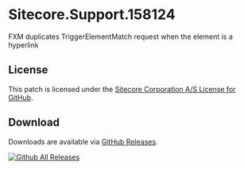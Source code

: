 # Sitecore.Support.158124
FXM duplicates TriggerElementMatch request when the element is a hyperlink

## License  
This patch is licensed under the [Sitecore Corporation A/S License for GitHub](https://github.com/sitecoresupport/Sitecore.Support.158124/blob/master/LICENSE).  

## Download  
Downloads are available via [GitHub Releases](https://github.com/sitecoresupport/Sitecore.Support.158124/releases).  

[![Github All Releases](https://img.shields.io/github/downloads/SitecoreSupport/Sitecore.Support.158124/total.svg)](https://github.com/SitecoreSupport/Sitecore.Support.158124/releases)
